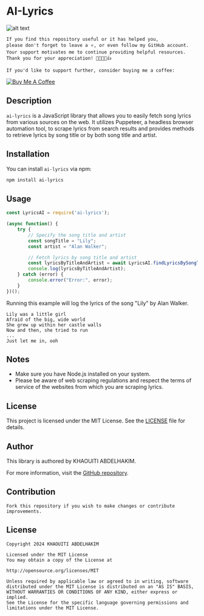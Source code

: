 # AI-Lyrics
![alt text](https://github.com/khaouitiabdelhakim/AILyrics-JS/blob/main/LyricsAI.png)

```
If you find this repository useful or it has helped you,
please don't forget to leave a ⭐️, or even follow my GitHub account.
Your support motivates me to continue providing helpful resources.
Thank you for your appreciation! 🌟🚀💖😊👍

If you'd like to support further, consider buying me a coffee:
```
[![Buy Me A Coffee](https://img.shields.io/badge/Buy%20Me%20A%20Coffee--yellow.svg?style=for-the-badge&logo=buy-me-a-coffee)](https://www.buymeacoffee.com/kh.abdelhakim)

## Description

`ai-lyrics` is a JavaScript library that allows you to easily fetch song lyrics from various sources on the web. It utilizes Puppeteer, a headless browser automation tool, to scrape lyrics from search results and provides methods to retrieve lyrics by song title or by both song title and artist.

## Installation

You can install `ai-lyrics` via npm:

```bash
npm install ai-lyrics
```

## Usage

```javascript
const LyricsAI = require('ai-lyrics');

(async function() {
    try {
        // Specify the song title and artist
        const songTitle = "Lily";
        const artist = "Alan Walker";

        // Fetch lyrics by song title and artist
        const lyricsByTitleAndArtist = await LyricsAI.findLyricsBySongTitleAndArtist(songTitle, artist);
        console.log(lyricsByTitleAndArtist);
    } catch (error) {
        console.error("Error:", error);
    }
})();
```

Running this example will log the lyrics of the song "Lily" by Alan Walker.
```
Lily was a little girl
Afraid of the big, wide world
She grew up within her castle walls
Now and then, she tried to run
...
Just let me in, ooh
```


## Notes

- Make sure you have Node.js installed on your system.
- Please be aware of web scraping regulations and respect the terms of service of the websites from which you are scraping lyrics.

## License

This project is licensed under the MIT License. See the [LICENSE](LICENSE) file for details.

## Author

This library is authored by KHAOUITI ABDELHAKIM.

For more information, visit the [GitHub repository](https://github.com/khaouitiabdelhakim/AILyrics-JS).

## Contribution

```
Fork this repository if you wish to make changes or contribute improvements.
```

## License

```
Copyright 2024 KHAOUITI ABDELHAKIM

Licensed under the MIT License
You may obtain a copy of the License at

http://opensource.org/licenses/MIT

Unless required by applicable law or agreed to in writing, software
distributed under the MIT License is distributed on an "AS IS" BASIS,
WITHOUT WARRANTIES OR CONDITIONS OF ANY KIND, either express or implied.
See the License for the specific language governing permissions and
limitations under the MIT License.
```
